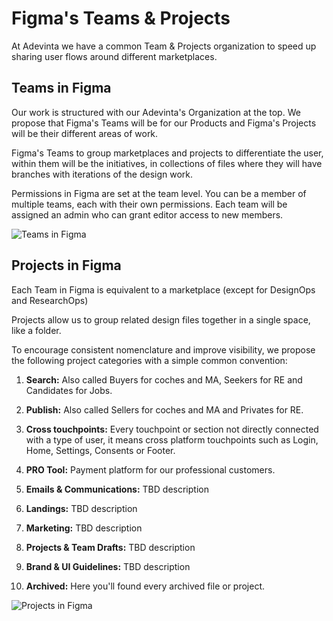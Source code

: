 # Figma's Teams & Projects
At Adevinta we have a common Team & Projects organization to speed up sharing user flows around different marketplaces.

## Teams in Figma
Our work is structured with our Adevinta's Organization at the top. We propose that Figma's Teams will be for our Products and Figma's Projects will be their different areas of work.

Figma's Teams to group marketplaces and projects to differentiate the user, within them will be the initiatives, in collections of files where they will have branches with iterations of the design work.

Permissions in Figma are set at the team level. You can be a member of multiple teams, each with their own permissions. Each team will be assigned an admin who can grant editor access to new members.

![Teams in Figma](https://raw.githubusercontent.com/turolopezsanabria/design-systems-playbook/master/ASSETS/figma-1.png)

## Projects in Figma
Each Team in Figma is equivalent to a marketplace (except for DesignOps and ResearchOps)

Projects allow us to group related design files together in a single space, like a folder.

To encourage consistent nomenclature and improve visibility, we propose the following project categories with a simple common convention:

1. **Search:** Also called Buyers for coches and MA, Seekers for RE and Candidates for Jobs.

2. **Publish:** Also called Sellers for coches and MA and Privates for RE.

3. **Cross touchpoints:** Every touchpoint or section not directly connected with a type of user, it means cross platform touchpoints such as Login, Home, Settings, Consents or Footer.

4. **PRO Tool:** Payment platform for our professional customers.

5. **Emails & Communications:** TBD description

6. **Landings:** TBD description

7. **Marketing:** TBD description

8. **Projects & Team Drafts:** TBD description

9. **Brand & UI Guidelines:** TBD description

10. **Archived:** Here you'll found every archived file or project.

![Projects in Figma](https://raw.githubusercontent.com/turolopezsanabria/design-systems-playbook/master/ASSETS/figma-1.png)
